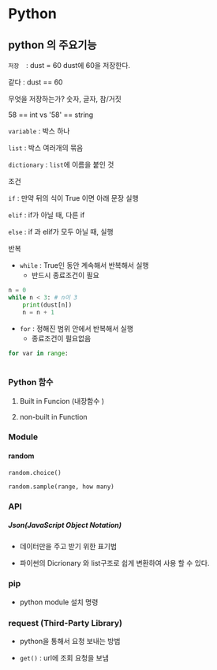 # Python

## python 의 주요기능

`저장  `: dust = 60  dust에 60을 저장한다.

같다 : dust == 60

무엇을 저장하는가? 숫자, 글자, 참/거짓

58 == int  vs  '58' == string

`variable` :  박스 하나

`list` : 박스 여러개의 묶음

`dictionary` : `list`에 이름을 붙인 것

조건

`if` : 만약 뒤의 식이 True 이면 아래 문장 실행

`elif` : if가 아닐 때, 다른 if

`else` : if 과 elif가 모두 아닐 때, 실행



반복

* `while` : True인 동안 계속해서 반복해서 실행 
  * 반드시 종료조건이 필요

```python
n = 0
while n < 3: # n이 3
    print(dust[n])
    n = n + 1
```



* `for` : 정해진 범위 안에서 반복해서 실행
  * 종료조건이 필요없음

```python
for var in range:
    
```



### Python 함수

1) Built in Funcion (내장함수 )

2. non-built in Function 



### Module

#### random

`random.choice()`

`random.sample(range, how many)`



### API

##### Json(JavaScript Object Notation)

* 데이터만을 주고 받기 위한 표기법

* 파이썬의 Dicrionary 와 list구조로 쉽게 변환하여 사용 할 수 있다.



### pip

* python module 설치 명령

  

### request (Third-Party Library)

* python을 통해서 요청 보내는 방법

* `get()` : url에 조회 요청을 보냄


